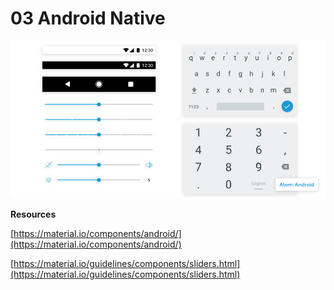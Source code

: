 # 03 Android Native

![](../.gitbook/assets/atom-02-android.png)

**Resources**

[https://material.io/components/android/](https://material.io/components/android/)

[https://material.io/guidelines/components/sliders.html](https://material.io/guidelines/components/sliders.html)


